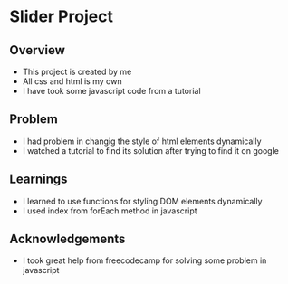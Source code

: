 # Slider Project

## Overview

- This project is created by me
- All css and html is my own
- I have took some javascript code from a tutorial

## Problem

- I had problem in changig the style of html elements dynamically 
- I watched a tutorial to find its solution after trying to find it on google

## Learnings 

- I learned to use functions for styling DOM elements dynamically
- I used index from forEach method in javascript

## Acknowledgements

- I took great help from freecodecamp for solving some problem in javascript 